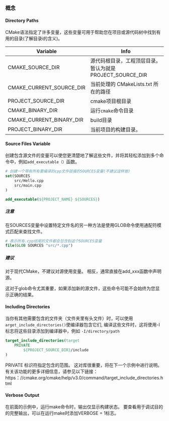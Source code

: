 ### 概念

#### Directory Paths

CMake语法指定了许多变量，这些变量可用于帮助您在项目或源代码树中找到有用的目录(了解目录i的含义)。

| Variable                 | Info                                                     |
| ------------------------ | -------------------------------------------------------- |
| CMAKE_SOURCE_DIR         | 源代码根目录，工程顶层目录。暂认为就是PROJECT_SOURCE_DIR |
| CMAKE_CURRENT_SOURCE_DIR | 当前处理的 CMakeLists.txt 所在的路径                     |
| PROJECT_SOURCE_DIR       | cmake项目根目录                                          |
| CMAKE_BINARY_DIR         | 运行`cmake`命令目录                                      |
| CMAKE_CURRENT_BINARY_DIR | build目录                                                |
| PROJECT_BINARY_DIR       | 当前项目的构建目录。                                     |

#### Source Files Variable

创建包含源文件的变量可以使您更清楚地了解这些文件，并将其轻松添加到多个命令中，例如`add_executable（）`函数。

```cmake
# 创建一个带有所有要编译的cpp文件链接的SOURCES变量(不建议这样做)
set(SOURCES
    src/Hello.cpp
    src/main.cpp
)

add_executable(${PROJECT_NAME} ${SOURCES})
```

##### 注意

在SOURCES变量中设置特定文件名的另一种方法是使用GLOB命令使用通配符模式匹配来查找文件。

```cmake
# 表示所有.cpp结尾的文件都会包含到这个SOURCES变量
file(GLOB SOURCES "src/*.cpp")
```

##### 建议

对于现代CMake，不建议对源使用变量。 相反，通常直接在add_xxx函数中声明源。

这对于glob命令尤其重要，如果添加新的源文件，这些命令可能不会始终为您显示正确的结果。

#### Including Directories

当你有其他需要包含的文件夹（文件夹里有头文件）时，可以使用`arget_include_directories()`使编译器包含它们, 编译这些文件时，这将使用-I标志将这些目录添加到编译器中，例如 `-I/directory/path`

```cmake
target_include_directories(target
    PRIVATE
        ${PROJECT_SOURCE_DIR}/include
)
```

PRIVATE 标识符指定包含的范围。 这对库很重要，将在下一个示例中进行说明。 有关该功能的更多详细信息，请参见以下链接：https：//cmake.org/cmake/help/v3.0/command/target_include_directories.html

#### Verbose Output

在前面的示例中，运行make命令时，输出仅显示构建状态。 要查看用于调试目的的完整输出，可以在运行make时添加VERBOSE = 1标志。
